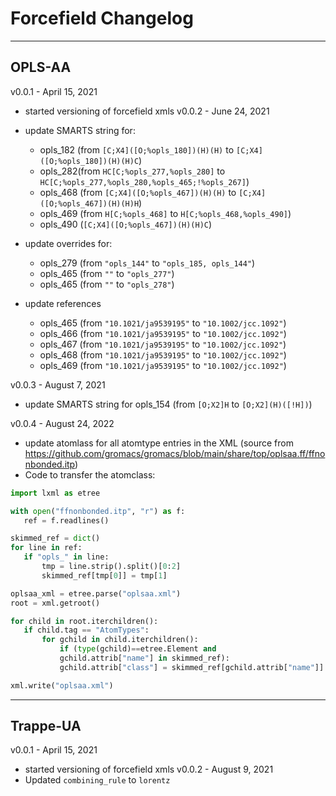 # Forcefield Changelog
----
## OPLS-AA

v0.0.1 - April 15, 2021
 - started versioning of forcefield xmls
v0.0.2 - June 24, 2021
 - update SMARTS string for:
    -   opls_182 (from `[C;X4]([O;%opls_180])(H)(H)` to `[C;X4]([O;%opls_180])(H)(H)C`)
    -   opls_282(from `HC[C;%opls_277,%opls_280]` to `HC[C;%opls_277,%opls_280,%opls_465;!%opls_267]`)
    -   opls_468 (from `[C;X4]([O;%opls_467])(H)(H)` to `[C;X4]([O;%opls_467])(H)(H)H`)
    -   opls_469 (from `H[C;%opls_468]` to `H[C;%opls_468,%opls_490]`)
    -   opls_490 (`[C;X4]([O;%opls_467])(H)(H)C`)

 - update overrides for:
    -   opls_279 (from `"opls_144"` to `"opls_185, opls_144"`)
    -   opls_465 (from `""` to `"opls_277"`)
    -   opls_465 (from `""` to `"opls_278"`)

  - update references
    - opls_465 (from `"10.1021/ja9539195"` to `"10.1002/jcc.1092"`)
    - opls_466 (from `"10.1021/ja9539195"` to `"10.1002/jcc.1092"`)
    - opls_467 (from `"10.1021/ja9539195"` to `"10.1002/jcc.1092"`)
    - opls_468 (from `"10.1021/ja9539195"` to `"10.1002/jcc.1092"`)
    - opls_469 (from `"10.1021/ja9539195"` to `"10.1002/jcc.1092"`)

v0.0.3 - August 7, 2021
 - update SMARTS string for opls_154 (from `[O;X2]H` to `[O;X2](H)([!H])`)

v0.0.4 - August 24, 2022
 - update atomlass for all atomtype entries in the XML (source from https://github.com/gromacs/gromacs/blob/main/share/top/oplsaa.ff/ffnonbonded.itp)
 - Code to transfer the atomclass:
 ```python
 import lxml as etree

 with open("ffnonbonded.itp", "r") as f:
    ref = f.readlines()

skimmed_ref = dict()
for line in ref:
    if "opls_" in line:
        tmp = line.strip().split()[0:2]
        skimmed_ref[tmp[0]] = tmp[1]

oplsaa_xml = etree.parse("oplsaa.xml")
root = xml.getroot()

for child in root.iterchildren():
    if child.tag == "AtomTypes":
        for gchild in child.iterchildren():
            if (type(gchild)==etree.Element and
            gchild.attrib["name"] in skimmed_ref):
            gchild.attrib["class"] = skimmed_ref[gchild.attrib["name"]]

xml.write("oplsaa.xml")
 ```

----
## Trappe-UA

v0.0.1 - April 15, 2021
 - started versioning of forcefield xmls
v0.0.2 - August 9, 2021
 - Updated `combining_rule` to `lorentz`
